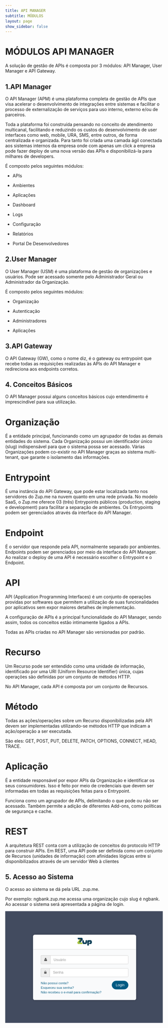 ```yaml
---
title: API MANAGER
subtitle: MÓDULOS
layout: page
show_sidebar: false
---
```


# MÓDULOS API MANAGER

A solução de gestão de APIs é composta por 3 módulos: API Manager, User Manager e API Gateway. 

## 1.API Manager

O API Manager (APM) é uma plataforma completa de gestão de APIs que visa acelerar o desenvolvimento de integrações entre sistemas e facilitar o processo de externalização de serviços para uso interno, externo e/ou de parceiros.

Toda a plataforma foi construída pensando no conceito de atendimento multicanal, facilitando e reduzindo os custos do desenvolvimento de user interfaces como web, mobile, URA, SMS, entre outros, de forma centralizada e organizada. Para tanto foi criada uma camada ágil conectada aos sistemas internos da empresa onde com apenas um click a empresa pode fazer deploy de uma nova versão das APIs e disponibilizá-la para milhares de developers.

É composto pelos seguintes módulos:

* APIs

* Ambientes

* Aplicações

* Dashboard

* Logs

* Configuração

* Relatórios

* Portal De Desenvolvedores

## 2.User Manager

O User Manager (USM) é uma plataforma de gestão de organizações e usuários. Pode ser acessado somente pelo Administrador Geral ou Administrador da Organização.

É composto pelos seguintes módulos:

* Organização

* Autenticação

* Administradores

* Aplicações

## 3.API Gateway

O API Gateway (GW), como o nome diz, é o gateway ou entrypoint que recebe todas as requisições realizadas às APIs do API Manager e redireciona aos endpoints corretos.

## 4. Conceitos Básicos

O API Manager possui alguns conceitos básicos cujo entendimento é imprescindível para sua utilização.

# Organização ##

É a entidade principal, funcionando como um agrupador de todas as demais entidades do sistema. Cada Organização possui um identificador único (slug) indispensável para que o sistema possa ser acessado. Várias Organizações podem co-existir no API Manager graças ao sistema multi-tenant, que garante o isolamento das informações.

# Entrypoint #

É uma instância do API Gateway, que pode estar localizada tanto nos servidores do Zup.me na nuvem quanto em uma rede privada. No modelo SaaS, o Zup.me oferece 03 (três) Entrypoints públicos (production, staging e development) para facilitar a separação de ambientes. Os Entrypoints podem ser gerenciados através da interface do API Manager.

# Endpoint #

É o servidor que responde pela API, normalmente separado por ambientes. Endpoints podem ser gerenciados por meio da interface do API Manager. Ao realizar o deploy de uma API é necessário escolher o Entrypoint e o Endpoint.

# API #

API (Application Programming Interfaces) é um conjunto de operações providas por softwares que permitem a utilização de suas funcionalidades por aplicativos sem expor maiores detalhes de implementação.

A configuração de APIs é a principal funcionalidade do API Manager, sendo assim, todos os conceitos estão intimamente ligados a APIs.

Todas as APIs criadas no API Manager são versionadas por padrão.

# Recurso #

Um Recurso pode ser entendido como uma unidade de informação, identificado por uma URI (Uniform Resource Identifier) única, cujas operações são definidas por um conjunto de métodos HTTP.

No API Manager, cada API é composta por um conjunto de Recursos.

# Método #

Todas as ações/operações sobre um Recurso disponibilizadas pela API devem ser implementadas utilizando-se métodos HTTP que indicam a ação/operação a ser executada.

São eles: GET, POST, PUT, DELETE, PATCH, OPTIONS, CONNECT, HEAD, TRACE.

# Aplicação #

É a entidade responsável por expor APIs  da Organização e identificar os seus  consumidores. Isso é feito por meio de credenciais que devem ser informadas em todas as requisições feitas para o Entrypoint.

Funciona como um agrupador de APIs, delimitando o que pode ou não ser acessado. Também permite a adição de diferentes Add-ons, como políticas de segurança e cache.

# REST #

A arquitetura REST conta com a utilização de conceitos do protocolo HTTP para construir APIs. Em REST, uma API pode ser definida como um conjunto de Recursos (unidades de informação) com afinidades lógicas entre si disponibilizados através de um servidor Web à clientes

## 5. Acesso ao Sistema

O acesso ao sistema se dá pela URL <slug>.zup.me.

Por exemplo: ngbank.zup.me acessa uma organização cujo slug é ngbank. Ao acessar o sistema será apresentada a página de login.

![Imagem 1: Login](LOGIN_MOD.png)


